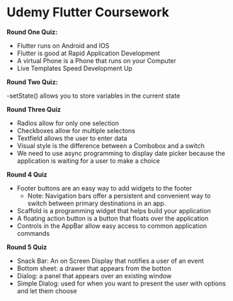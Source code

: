 # Udemy Flutter Coursework # 

**Round One Quiz:** 

- Flutter runs on Android and IOS
- Flutter is good at Rapid Application Development 
- A virtual Phone is a Phone that runs on your Computer
- Live Templates Speed Development Up

**Round Two Quiz:**

-setState() allows you to store variables in the current state

**Round Three Quiz**

- Radios allow for only one selection 
- Checkboxes allow for multiple selectons
- Textfield allows the user to enter data
- Visual style is the difference between a Combobox and a switch
- We need to use async programming to display date picker because the application is waiting for a user to make a choice

**Round 4 Quiz**

- Footer buttons are an easy way to add widgets to the footer
    - Note: Navigation bars offer a persistent and convenient way to switch between primary destinations in an app.
- Scaffold is a programming widget that helps build your application
- A floating action button is a button that floats over the application
- Controls in the AppBar allow easy access to common application commands

**Round 5 Quiz**

- Snack Bar: An on Screen Display that notifies a user of an event
- Bottom sheet: a drawer that appears from the botton
- Dialog: a panel that appears over an existing window
- Simple Dialog: used for when you want to present the user with options and let them choose
